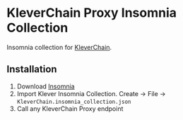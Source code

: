 # KleverChain Proxy Insomnia Collection

Insomnia collection for [KleverChain](https://docs.klever.finance/).

## Installation

1. Download [Insomnia](https://insomnia.rest/)
1. Import Klever Insomnia Collection. Create -> File -> `KleverChain.insomnia_collection.json`
1. Call any KleverChain Proxy endpoint
